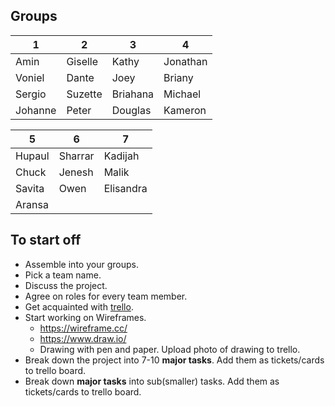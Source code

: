 ## Groups
| 1       | 2       | 3        | 4        |
| ------- | ------- | -------- | -------- |
| Amin    | Giselle | Kathy    | Jonathan |
| Voniel  | Dante   | Joey     | Briany   |
| Sergio  | Suzette | Briahana | Michael  |
| Johanne | Peter   | Douglas  | Kameron  |


| 5      | 6       | 7         |
| ------ | ------- | --------- |
| Hupaul | Sharrar | Kadijah   |
| Chuck  | Jenesh  | Malik     |
| Savita | Owen    | Elisandra |
| Aransa |

## To start off
* Assemble into your groups.
* Pick a team name.
* Discuss the project.
* Agree on roles for every team member.
* Get acquainted with [trello](https://trello.com).
* Start working on Wireframes. 
  * https://wireframe.cc/
  * https://www.draw.io/
  * Drawing with pen and paper. Upload photo of drawing to trello.
* Break down the project into 7-10 **major tasks**. Add them as tickets/cards to trello board.
* Break down **major tasks** into sub(smaller) tasks. Add them as tickets/cards to trello board.
